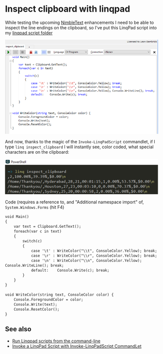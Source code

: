 # Inspect clipboard with linqpad

While testing the upcoming [NimbleText](http://NimbleText.com) enhancements I need to be able to inspect the line endings on the clipboard, so I've put this LinqPad script into my [linqpad script folder](invoke_linqpad_commandlet.md)

![inspect_clipboard_1.png](inspect_clipboard_1.png)

And now, thanks to the magic of the `Invoke-LinqPadScript` commandlet, if I type `linq inspect_clipboard` I will instantly see, color coded, what special characters are on the clipboard:

![inspect_clipboard_2.png](inspect_clipboard_2.png)


Code (requires a reference to, and "Additional namespace import" of, `System.Windows.Forms` (hit F4)

    void Main()
    {
        var text = Clipboard.GetText();
        foreach(var c in text)
        {
            switch(c)
            {
                case '\t' : WriteColor("\\t", ConsoleColor.Yellow); break;
                case '\r' : WriteColor("\\r", ConsoleColor.Yellow);	break;
                case '\n' : WriteColor("\\n", ConsoleColor.Yellow);	Console.WriteLine(); break;
                default:	Console.Write(c); break;
            }
        }
    }

    void WriteColor(string text, ConsoleColor color) {
        Console.ForegroundColor = color;
        Console.Write(text);
        Console.ResetColor();
    }

## See also

 * [Run Linqpad scripts from the command-line](run_linqpad_scripts_from_commandline.md)
 * [Invoke a LinqPad Script with Invoke-LinqPadScript CommandLet](invoke_linqpad_commandlet.md)
